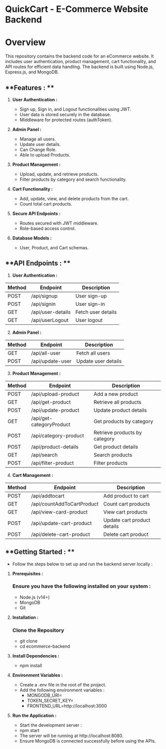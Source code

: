 # QuickCart - E-Commerce Website Backend

# Overview

This repository contains the backend code for an eCommerce website. It includes user authentication, product management, cart functionality, and API routes for efficient data handling. The backend is built using Node.js, Express.js, and MongoDB.

###
## **Features : **

1. **User Authentication :**
   - Sign up, Sign in, and Logout functionalities using JWT.
   - User data is stored securely in the database.
   - Middleware for protected routes (authToken).

2. **Admin Panel :**
   - Manage all users.
   - Update user details.
   - Can Change Role.
   - Able to upload Products.

3. **Product Management :**
   - Upload, update, and retrieve products.
   - Filter products by category and search functionality.

4. **Cart Functionality :**
   - Add, update, view, and delete products from the cart.
   - Count total cart products.

5. **Secure API Endpoints :**
   - Routes secured with JWT middleware.
   - Role-based access control.

6. **Database Models :**
   - User, Product, and Cart schemas.

## **API Endpoints : **

1. **User Authentication :**
<table>
    <thead>
        <th>Method</th>
        <th>Endpoint</th>
        <th>Description</th>
    </thead>
    <tbody>
        <tr>
            <td>POST</td>
            <td>/api/signup</td>
            <td>User sign-up</td>
        </tr>
        <tr>
            <td>POST</td>
            <td>/api/signin</td>
            <td>User sign-in</td>
        </tr>
        <tr>
            <td>GET</td>
            <td>/api/user-details</td>
            <td>Fetch user details</td>
        </tr>
        <tr>
            <td>GET</td>
            <td>/api/userLogout</td>
            <td>User logout</td>
        </tr>
    </tbody>
</table>

2. **Admin Panel :**
<table>
    <thead>
        <th>Method</th>
        <th>Endpoint</th>
        <th>Description</th>
    </thead>
    <tbody>
        <tr>
            <td>GET</td>
            <td>/api/all-user</td>
            <td>Fetch all users</td>
        </tr>
        <tr>
            <td>POST</td>
            <td>/api/update-user</td>
            <td>Update user details</td>
        </tr>
    </tbody>
</table>

3. **Product Management :**
<table>
    <thead>
        <th>Method</th>
        <th>Endpoint</th>
        <th>Description</th>
    </thead>
    <tbody>
        <tr>
            <td>POST</td>
            <td>/api/upload-product</td>
            <td>Add a new product</td>
        </tr>
        <tr>
            <td>GET</td>
            <td>/api/get-product</td>
            <td>Retrieve all products</td>
        </tr>
        <tr>
            <td>POST</td>
            <td>/api/update-product</td>
            <td>Update product details</td>
        </tr>
        <tr>
            <td>GET</td>
            <td>/api/get-categoryProduct</td>
            <td>Get products by category</td>
        </tr>
        <tr>
            <td>POST</td>
            <td>/api/category-product</td>
            <td>Retrieve products by category</td>
        </tr>
        <tr>
            <td>POST</td>
            <td>/api/product-details</td>
            <td>Get product details</td>
        </tr>
        <tr>
            <td>GET</td>
            <td>/api/search</td>
            <td>Search products</td>
        </tr>
        <tr>
            <td>POST</td>
            <td>/api/filter-product</td>
            <td>Filter products</td>
        </tr>
    </tbody>
</table>

4. **Cart Management :**
<table>
    <thead>
        <th>Method</th>
        <th>Endpoint</th>
        <th>Description</th>
    </thead>
    <tbody>
        <tr>
            <td>POST</td>
            <td>/api/addtocart</td>
            <td>Add product to cart</td>
        </tr>
        <tr>
            <td>GET</td>
            <td>/api/countAddToCartProduct</td>
            <td>Count cart products</td>
        </tr>
        <tr>
            <td>GET</td>
            <td>/api/view-card-product</td>
            <td>View cart products</td>
        </tr>
        <tr>
            <td>POST</td>
            <td>/api/update-cart-product</td>
            <td>Update cart product details</td>
        </tr>
        <tr>
            <td>POST</td>
            <td>/api/delete-cart-product</td>
            <td>Delete cart product</td>
        </tr>
    </tbody>
</table>

## **Getting Started : **

- Follow the steps below to set up and run the backend server locally :

1. **Prerequisites :**
   ### Ensure you have the following installed on your system :
   - Node.js (v14+)
   - MongoDB
   - Git

2. **Installation :**
   ### Clone the Repository
   - git clone <repository-url>
   - cd ecommerce-backend

3. **Install Dependencies :**
   - npm install

4. **Environment Variables :**
   - Create a .env file in the root of the project.
   - Add the following environment variables :
     - MONGODB_URI=<your-mongodb-connection-string>
     - TOKEN_SECRET_KEY=<your-secret-key>
     - FRONTEND_URL=http://localhost:3000

5. **Run the Application :**
   - Start the development server :
   - npm start
   - The server will be running at http://localhost:8080.
   - Ensure MongoDB is connected successfully before using the APIs.